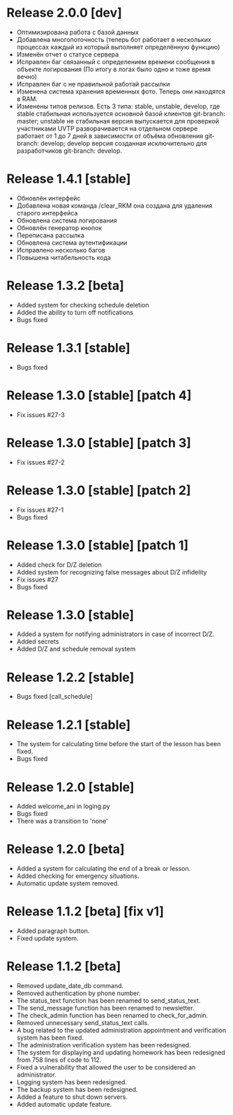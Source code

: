 # Release 2.0.0 [dev]
- Оптимизирована работа с базой данных
- Добавлена многопоточность (теперь бот работает в нескольких процессах каждый из который выполняет определённую функцию)
- Изменён отчет о статусе сервера
- Исправлен баг связанный с определением времени сообщения в объекте логирования (По итогу в логах было одно и тоже время вечно)
- Исправлен баг с не правильной работай рассылки
- Изменена система хранения временных фото. Теперь они находятся в RAM.
- Изменены типов релизов. Есть 3 типа: stable, unstable, develop, где stable стабильная используется основной базой клиентов git-branch: master; unstable не стабильная версия выпускается для проверкой участниками UVTP разворачивается на отдельном сервере работает от 1 до 7 дней в зависимости от объёма обновления git-branch: develop; develop версия созданная исключительно для разработчиков git-branch: develop.

# Release 1.4.1 [stable]
- Обновлён интерфейс
- Добавлена новая команда /clear_RKM она создана для удаления старого интерфейса
- Обновлена система логирования
- Обновлён генератор кнопок
- Переписана рассылка
- Обновлена система аутентификации
- Исправлено несколько багов
- Повышена читабельность кода

# Release 1.3.2 [beta]
- Added system for checking schedule deletion
- Added the ability to turn off notifications
- Bugs fixed

# Release 1.3.1 [stable]
- Bugs fixed

# Release 1.3.0 [stable] [patch 4]
- Fix issues #27-3
 
# Release 1.3.0 [stable] [patch 3]
- Fix issues #27-2

# Release 1.3.0 [stable] [patch 2]
- Fix issues #27-1
- Bugs fixed

# Release 1.3.0 [stable] [patch 1]
- Added check for D/Z deletion
- Added system for recognizing false messages about D/Z infidelity
- Fix issues #27
- Bugs fixed

# Release 1.3.0 [stable]
- Added a system for notifying administrators in case of incorrect D/Z.
- Added secrets
- Added D/Z and schedule removal system

# Release 1.2.2 [stable]
- Bugs fixed \[call_schedule\]

# Release 1.2.1 [stable]
- The system for calculating time before the start of the lesson has been fixed.
- Bugs fixed

# Release 1.2.0 [stable]
- Added welcome_ani in loging.py
- Bugs fixed
- There was a transition to 'none'

# Release 1.2.0 [beta]
- Added a system for calculating the end of a break or lesson.
- Added checking for emergency situations.
- Automatic update system removed.

# Release 1.1.2 [beta] \[fix v1\]
- Added paragraph button.
- Fixed update system.

# Release 1.1.2 [beta]
- Removed update_date_db command.
- Removed authentication by phone number.
- The status_text function has been renamed to send_status_text.
- The send_message function has been renamed to newsletter.
- The check_admin function has been renamed to check_for_admin.
- Removed unnecessary send_status_text calls.
- A bug related to the updated administration appointment and verification system has been fixed.
- The administration verification system has been redesigned.
- The system for displaying and updating homework has been redesigned from 758 lines of code to 112.
- Fixed a vulnerability that allowed the user to be considered an administrator.
- Logging system has been redesigned.
- The backup system has been redesigned.
- Added a feature to shut down servers.
- Added automatic update feature.